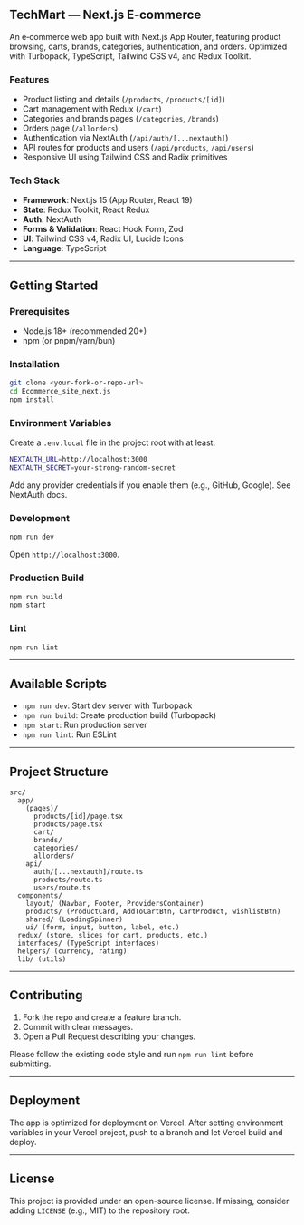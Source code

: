 ## TechMart — Next.js E‑commerce

An e‑commerce web app built with Next.js App Router, featuring product browsing, carts, brands, categories, authentication, and orders. Optimized with Turbopack, TypeScript, Tailwind CSS v4, and Redux Toolkit.

### Features

- Product listing and details (`/products`, `/products/[id]`)
- Cart management with Redux (`/cart`)
- Categories and brands pages (`/categories`, `/brands`)
- Orders page (`/allorders`)
- Authentication via NextAuth (`/api/auth/[...nextauth]`)
- API routes for products and users (`/api/products`, `/api/users`)
- Responsive UI using Tailwind CSS and Radix primitives

### Tech Stack

- **Framework**: Next.js 15 (App Router, React 19)
- **State**: Redux Toolkit, React Redux
- **Auth**: NextAuth
- **Forms & Validation**: React Hook Form, Zod
- **UI**: Tailwind CSS v4, Radix UI, Lucide Icons
- **Language**: TypeScript

---

## Getting Started

### Prerequisites

- Node.js 18+ (recommended 20+)
- npm (or pnpm/yarn/bun)

### Installation

```bash
git clone <your-fork-or-repo-url>
cd Ecommerce_site_next.js
npm install
```

### Environment Variables

Create a `.env.local` file in the project root with at least:

```bash
NEXTAUTH_URL=http://localhost:3000
NEXTAUTH_SECRET=your-strong-random-secret
```

Add any provider credentials if you enable them (e.g., GitHub, Google). See NextAuth docs.

### Development

```bash
npm run dev
```

Open `http://localhost:3000`.

### Production Build

```bash
npm run build
npm start
```

### Lint

```bash
npm run lint
```

---

## Available Scripts

- `npm run dev`: Start dev server with Turbopack
- `npm run build`: Create production build (Turbopack)
- `npm start`: Run production server
- `npm run lint`: Run ESLint

---

## Project Structure

```text
src/
  app/
    (pages)/
      products/[id]/page.tsx
      products/page.tsx
      cart/
      brands/
      categories/
      allorders/
    api/
      auth/[...nextauth]/route.ts
      products/route.ts
      users/route.ts
  components/
    layout/ (Navbar, Footer, ProvidersContainer)
    products/ (ProductCard, AddToCartBtn, CartProduct, wishlistBtn)
    shared/ (LoadingSpinner)
    ui/ (form, input, button, label, etc.)
  redux/ (store, slices for cart, products, etc.)
  interfaces/ (TypeScript interfaces)
  helpers/ (currency, rating)
  lib/ (utils)
```

---

## Contributing

1. Fork the repo and create a feature branch.
2. Commit with clear messages.
3. Open a Pull Request describing your changes.

Please follow the existing code style and run `npm run lint` before submitting.

---

## Deployment

The app is optimized for deployment on Vercel. After setting environment variables in your Vercel project, push to a branch and let Vercel build and deploy.

---

## License

This project is provided under an open-source license. If missing, consider adding `LICENSE` (e.g., MIT) to the repository root.
